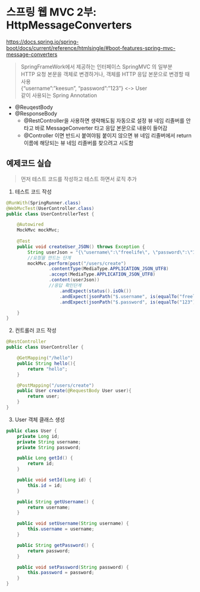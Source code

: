 # 스프링 웹 MVC 2부: HttpMessageConverters
https://docs.spring.io/spring-boot/docs/current/reference/htmlsingle/#boot-features-spring-mvc-message-converters
> SpringFrameWork에서 제공하는 인터페이스 SpringMVC 의 일부분  
> HTTP 요청 본문을 객체로 변경하거나, 객체를 HTTP 응답 본문으로 변경할 때 사용  
> {“username”:”keesun”, “password”:”123”} <-> User  
> 같이 사용되는 Spring Annotation  
- @ReuqestBody
- @ResponseBody
  - @RestController을 사용하면 생략해도됨 자동으로 설정 뷰 네임 리졸버를 안타고 바로 MessageConverter 타고 응답 본문으로 내용이 들어감
  - @Controller 이면 반드시 붙여야됨 붙이지 않으면 뷰 네임 리졸버에서 return 이름에 해당되는 뷰 네임 리졸버를 찾으려고 시도함

## 예제코드 실습
> 먼저 테스트 코드를 작성하고 테스트 하면서 로직 추가
1. 테스트 코드 작성
```java
@RunWith(SpringRunner.class)
@WebMvcTest(UserController.class)
public class UserControllerTest {

    @Autowired
    MockMvc mockMvc;
    
    @Test
    public void createUser_JSON() throws Exception {
        String userJson = "{\"username\":\"freelife\", \"password\":\"123\"}";
        //요청을 만드는 단계
        mockMvc.perform(post("/users/create")
                .contentType(MediaType.APPLICATION_JSON_UTF8)
                .accept(MediaType.APPLICATION_JSON_UTF8)
                .content(userJson))
                //응답 확인단계
                    .andExpect(status().isOk())
                    .andExpect(jsonPath("$.username", is(equalTo("freelife"))))
                    .andExpect(jsonPath("$.password", is(equalTo("123"))));

    }
}
```

2. 컨트롤러 코드 작성
```java
@RestController
public class UserController {

    @GetMapping("/hello")
    public String hello(){
        return "hello";
    }

    @PostMapping("/users/create")
    public User create(@RequestBody User user){
        return user;
    }
}
```

3. User 객체 클래스 생성
```java
public class User {
    private Long id;
    private String username;
    private String password;

    public Long getId() {
        return id;
    }

    public void setId(Long id) {
        this.id = id;
    }

    public String getUsername() {
        return username;
    }

    public void setUsername(String username) {
        this.username = username;
    }

    public String getPassword() {
        return password;
    }

    public void setPassword(String password) {
        this.password = password;
    }
}
```